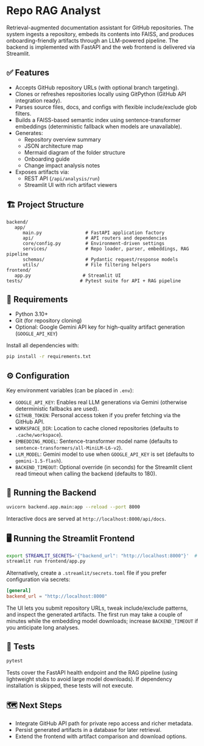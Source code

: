 # Repo RAG Analyst

Retrieval-augmented documentation assistant for GitHub repositories. The system ingests a repository, embeds its contents into FAISS, and produces onboarding-friendly artifacts through an LLM-powered pipeline. The backend is implemented with FastAPI and the web frontend is delivered via Streamlit.

## ✅ Features

- Accepts GitHub repository URLs (with optional branch targeting).
- Clones or refreshes repositories locally using GitPython (GitHub API integration ready).
- Parses source files, docs, and configs with flexible include/exclude glob filters.
- Builds a FAISS-based semantic index using sentence-transformer embeddings (deterministic fallback when models are unavailable).
- Generates:
  - Repository overview summary
  - JSON architecture map
  - Mermaid diagram of the folder structure
  - Onboarding guide
  - Change impact analysis notes
- Exposes artifacts via:
  - REST API (`/api/analysis/run`)
  - Streamlit UI with rich artifact viewers

## 🏗️ Project Structure

```
backend/
   app/
      main.py                # FastAPI application factory
      api/                   # API routers and dependencies
      core/config.py         # Environment-driven settings
      services/              # Repo loader, parser, embeddings, RAG pipeline
      schemas/               # Pydantic request/response models
      utils/                 # File filtering helpers
frontend/
   app.py                   # Streamlit UI
tests/                     # Pytest suite for API + RAG pipeline
```

## 🔧 Requirements

- Python 3.10+
- Git (for repository cloning)
- Optional: Google Gemini API key for high-quality artifact generation (`GOOGLE_API_KEY`)

Install all dependencies with:

```bash
pip install -r requirements.txt
```

## ⚙️ Configuration

Key environment variables (can be placed in `.env`):

- `GOOGLE_API_KEY`: Enables real LLM generations via Gemini (otherwise deterministic fallbacks are used).
- `GITHUB_TOKEN`: Personal access token if you prefer fetching via the GitHub API.
- `WORKSPACE_DIR`: Location to cache cloned repositories (defaults to `.cache/workspace`).
- `EMBEDDING_MODEL`: Sentence-transformer model name (defaults to `sentence-transformers/all-MiniLM-L6-v2`).
- `LLM_MODEL`: Gemini model to use when `GOOGLE_API_KEY` is set (defaults to `gemini-1.5-flash`).
- `BACKEND_TIMEOUT`: Optional override (in seconds) for the Streamlit client read timeout when calling the backend (defaults to 180).

## 🚀 Running the Backend

```bash
uvicorn backend.app.main:app --reload --port 8000
```

Interactive docs are served at `http://localhost:8000/api/docs`.

## 🖥️ Running the Streamlit Frontend

```bash
export STREAMLIT_SECRETS='{"backend_url": "http://localhost:8000"}'  # optional override
streamlit run frontend/app.py
```

Alternatively, create a `.streamlit/secrets.toml` file if you prefer configuration via secrets:

```toml
[general]
backend_url = "http://localhost:8000"
```

The UI lets you submit repository URLs, tweak include/exclude patterns, and inspect the generated artifacts. The first run may take a couple of minutes while the embedding model downloads; increase `BACKEND_TIMEOUT` if you anticipate long analyses.

## 🧪 Tests

```bash
pytest
```

Tests cover the FastAPI health endpoint and the RAG pipeline (using lightweight stubs to avoid large model downloads). If dependency installation is skipped, these tests will not execute.

## 🗺️ Next Steps

- Integrate GitHub API path for private repo access and richer metadata.
- Persist generated artifacts in a database for later retrieval.
- Extend the frontend with artifact comparison and download options.
